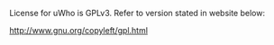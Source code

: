 License for uWho is GPLv3. Refer to version stated in website below:

http://www.gnu.org/copyleft/gpl.html
